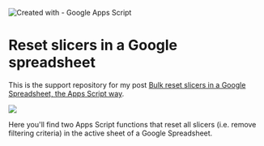 ![Created with - Google Apps Script](https://img.shields.io/static/v1?label=Created+with&message=Google+Apps+Script&color=blue)

# Reset slicers in a Google spreadsheet

This is the support repository for my post [Bulk reset slicers in a Google Spreadsheet, the Apps Script way](https://pablofelip.online/bulk-reset-slicers-gas/).

![](https://user-images.githubusercontent.com/12829262/151871996-7d268d15-c522-4bdb-bdae-5aba9213d909.png)

Here you'll find two Apps Script functions that reset all slicers (i.e. remove filtering criteria) in the active sheet of a Google Spreadsheet.
